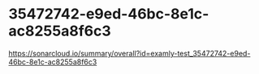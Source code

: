 # 35472742-e9ed-46bc-8e1c-ac8255a8f6c3
https://sonarcloud.io/summary/overall?id=examly-test_35472742-e9ed-46bc-8e1c-ac8255a8f6c3
